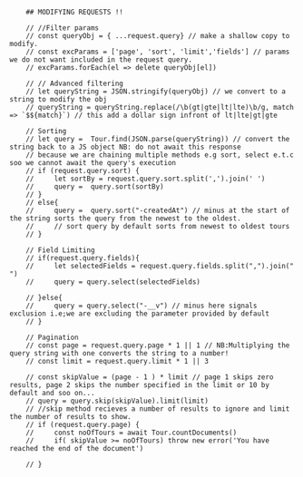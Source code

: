        
        ## MODIFYING REQUESTS !!

        // //Filter params
        // const queryObj = { ...request.query} // make a shallow copy to modify.
        // const excParams = ['page', 'sort', 'limit','fields'] // params we do not want included in the request query.
        // excParams.forEach(el => delete queryObj[el])
        
        // // Advanced filtering
        // let queryString = JSON.stringify(queryObj) // we convert to a string to modify the obj
        // queryString = queryString.replace(/\b(gt|gte|lt|lte)\b/g, match => `$${match}`) // this add a dollar sign infront of lt|lte|gt|gte
 
        // Sorting
        // let query =  Tour.find(JSON.parse(queryString)) // convert the string back to a JS object NB: do not await this response
        // because we are chaining multiple methods e.g sort, select e.t.c soo we cannot await the query's execution  
        // if (request.query.sort) {
        //     let sortBy = request.query.sort.split(',').join(' ')
        //     query =  query.sort(sortBy)
        // } 
        // else{
        //     query =  query.sort("-createdAt") // minus at the start of the string sorts the query from the newest to the oldest.
        //     // sort query by default sorts from newest to oldest tours
        // }

        // Field Limiting
        // if(request.query.fields){
        //     let selectedFields = request.query.fields.split(",").join(" ")
        //     query = query.select(selectedFields)

        // }else{
        //     query = query.select("-__v") // minus here signals exclusion i.e;we are excluding the parameter provided by default
        // }

        // Pagination
        // const page = request.query.page * 1 || 1 // NB:Multiplying the query string with one converts the string to a number!
        // const limit = request.query.limit * 1 || 3

        // const skipValue = (page - 1 ) * limit // page 1 skips zero results, page 2 skips the number specified in the limit or 10 by default and soo on...
        // query = query.skip(skipValue).limit(limit)
        // //skip method recieves a number of results to ignore and limit the number of results to show.
        // if (request.query.page) {
        //     const noOfTours = await Tour.countDocuments()
        //     if( skipValue >= noOfTours) throw new error('You have reached the end of the document')
            
        // }